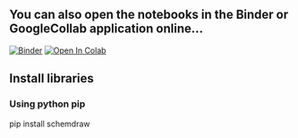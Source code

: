 ## You can also open the notebooks in the Binder or GoogleCollab application online...
[![Binder](https://mybinder.org/badge_logo.svg)](https://mybinder.org/v2/gh/adxptra/KU1102.git/main)
[![Open In Colab](https://colab.research.google.com/assets/colab-badge.svg)](https://colab.research.google.com/drive/1U-Wp3eFiNOnjVrbmFq08Ib_Fl_UaDT0Y?usp=sharing)
## Install libraries
### Using python pip

pip install schemdraw
